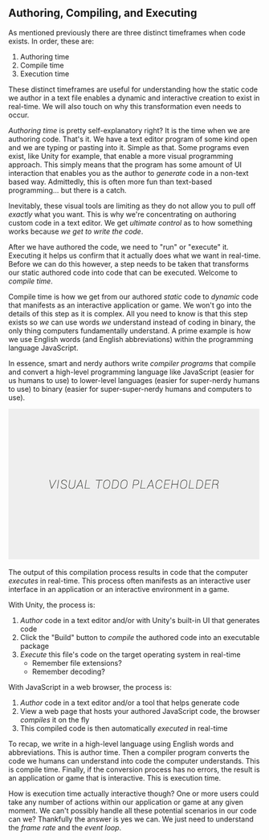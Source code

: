 ## Authoring, Compiling, and Executing

As mentioned previously there are three distinct timeframes when code exists. In order, these are:
1. Authoring time
2. Compile time
3. Execution time

These distinct timeframes are useful for understanding how the static code we author in a text file enables a dynamic and interactive creation to exist in real-time. We will also touch on why this transformation even needs to occur.

*Authoring time* is pretty self-explanatory right? It is the time when we are authoring code. That's it. We have a text editor program of some kind open and we are typing or pasting into it. Simple as that. Some programs even exist, like Unity for example, that enable a more visual programming approach. This simply means that the program has some amount of UI interaction that enables you as the author to *generate* code in a non-text based way. Admittedly, this is often more fun than text-based programming... but there is a catch.

Inevitably, these visual tools are limiting as they do not allow you to pull off *exactly* what you want. This is why we're concentrating on authoring custom code in a text editor. We get *ultimate control* as to how something works because *we get to write the code*.

After we have authored the code, we need to "run" or "execute" it. Executing it helps us confirm that it actually does what we want in real-time. Before we can do this however, a step needs to be taken that transforms our static authored code into code that can be executed. Welcome to *compile time*.

Compile time is how we get from our authored *static* code to *dynamic* code that manifests as an interactive application or game. We won't go into the details of this step as it is complex. All you need to know is that this step exists so *we* can use words *we* understand instead of coding in binary, the only thing computers fundamentally understand. A prime example is how we use English words (and English abbreviations) within the programming language JavaScript.

In essence, smart and nerdy authors write *compiler programs* that compile and convert a high-level programming language like JavaScript (easier for us humans to use) to lower-level languages (easier for super-nerdy humans to use) to binary (easier for super-super-nerdy humans and computers to use).

![Author > Compile > Run](../assets/img/visual-todo-placeholder.jpg "Author > Compile > Execute")

The output of this compilation process results in code that the computer *executes* in real-time. This process often manifests as an interactive user interface in an application or an interactive environment in a game.

With Unity, the process is:
1. *Author* code in a text editor and/or with Unity's built-in UI that generates code
2. Click the "Build" button to *compile* the authored code into an executable package
3. *Execute* this file's code on the target operating system in real-time
    - Remember file extensions?
    - Remember decoding?

With JavaScript in a web browser, the process is:
1. *Author* code in a text editor and/or a tool that helps generate code
2. View a web page that hosts your authored JavaScript code, the browser *compiles* it on the fly
3. This compiled code is then automatically *executed* in real-time 

To recap, we write in a high-level language using English words and abbreviations. This is author time. Then a compiler program converts the code we humans can understand into code the computer understands. This is compile time. Finally, if the conversion process has no errors, the result is an application or game that is interactive. This is execution time.

How is execution time actually interactive though? One or more users could take any number of actions within our application or game at any given moment. We can't possibly handle all these potential scenarios in our code can we? Thankfully the answer is yes we can. We just need to understand the *frame rate* and the *event loop*.

